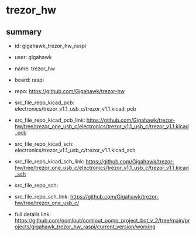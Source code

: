 # trezor_hw
 
## summary 
* id: gigahawk_trezor_hw_raspi
* user: gigahawk
* name: trezor_hw
* board: raspi
* repo: https://github.com/Gigahawk/trezor-hw
* src_file_repo_kicad_pcb: electronics/trezor_v1.1_usb_c/trezor_v1.1.kicad_pcb
* src_file_repo_kicad_pcb_link: https://github.com/Gigahawk/trezor-hw/tree/trezor_one_usb_c/electronics/trezor_v1.1_usb_c/trezor_v1.1.kicad_pcb
* src_file_repo_kicad_sch: electronics/trezor_v1.1_usb_c/trezor_v1.1.kicad_sch
* src_file_repo_kicad_sch_link: https://github.com/Gigahawk/trezor-hw/tree/trezor_one_usb_c/electronics/trezor_v1.1_usb_c/trezor_v1.1.kicad_sch

* src_file_repo_sch: 
* src_file_repo_sch_link: https://github.com/Gigahawk/trezor-hw/tree/trezor_one_usb_c/
* full details link: https://github.com/oomlout/oomlout_oomp_project_bot_v_2/tree/main/projects/gigahawk_trezor_hw_raspi/current_version/working  







